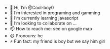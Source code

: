 - 👋 Hi, I’m @Cool-boy0
- 👀 I’m interested in programing and gamming
- 🌱 I’m currently learning javascript
- 💞️ I’m looking to collaborate on ...
- 📫 How to reach me: see on google map
- 😄 Pronouns: he
- ⚡ Fun fact: my friend is boy but we say him girl

<!---
Cool-boy0/Cool-boy0 is a ✨ special ✨ repository because its `README.md` (this file) appears on your GitHub profile.
You can click the Preview link to take a look at your changes.
--->
